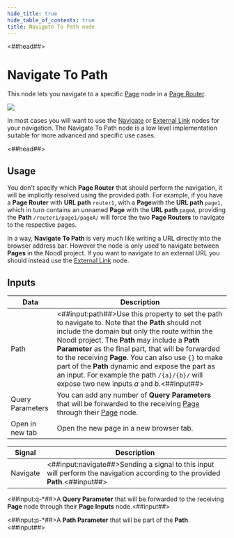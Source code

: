 ```yaml
---
hide_title: true
hide_table_of_contents: true
title: Navigate To Path node
---
```


<##head##>

# Navigate To Path

This node lets you navigate to a specific <span className="ndl-node">[Page](/nodes/navigation/page)</span> node in a <span className="ndl-node">[Page Router](/nodes/navigation/page-router)</span>.

<div className="ndl-image-with-background l">

![](/nodes/navigation/navigate-to-path/navigate-to-path.png)

</div>

In most cases you will want to use the <span className="ndl-node">[Navigate](/nodes/navigation/navigate)</span> or <span className="ndl-node">[External Link](/nodes/navigation/external-link)</span> nodes for your navigation. The <span className="ndl-node">Navigate To Path</span> node is a low level implementation suitable for more advanced and specific use cases.

<##head##>

## Usage

You don't specify which **Page Router** that should perform the navigation, it will be implicitly resolved using the provided path. For example, if you have a **Page Router** with **URL path** `router1`, with a **Page**with the **URL path** `page1`, which in turn contains an unnamed **Page** with the **URL path** `pageA`, providing the **Path** `/router1/page1/pageA/` will force the two **Page Routers** to navigate to the respective pages.

In a way, **Navigate To Path** is very much like writing a URL directly into the browser address bar. However the node is only used to navigate between **Pages** in the Noodl project. If you want to navigate to an external URL you should instead use the [External Link](/nodes/navigation/external-link) node.

## Inputs

<div className="ndl-table-35-65">

| Data                                               | Description                                                                                                                                                                                                                                                                                                                                                                                                                                                            |
| -------------------------------------------------- | ---------------------------------------------------------------------------------------------------------------------------------------------------------------------------------------------------------------------------------------------------------------------------------------------------------------------------------------------------------------------------------------------------------------------------------------------------------------------- |
| <span className="ndl-data">Path</span>             | <##input:path##>Use this property to set the path to navigate to. Note that the **Path** should not include the domain but only the route within the Noodl project. The **Path** may include a **Path Parameter** as the final part, that will be forwarded to the receiving **Page**. You can also use `{}` to make part of the **Path** dynamic and expose the part as an input. For example the path `/{a}/{b}/` will expose two new inputs _a_ and _b_.<##input##> |
| <span className="ndl-data">Query Parameters</span> | You can add any number of **Query Parameters** that will be forwarded to the receiving [Page](/nodes/navigation/page/) through their [Page](/nodes/navigation/page-inputs/) node.                                                                                                                                                                                                                                                                                      |
| <span className="ndl-data">Open in new tab</span>  | Open the new page in a new browser tab.                                                                                                                                                                                                                                                                                                                                                                                                                                |

| Signal                                       | Description                                                                                                                   |
| -------------------------------------------- | ----------------------------------------------------------------------------------------------------------------------------- |
| <span className="ndl-signal">Navigate</span> | <##input:navigate##>Sending a signal to this input will perform the navigation according to the provided **Path**.<##input##> |

<span className="hidden-props-for-editor"><##input:q-\*##>A **Query Parameter** that will be forwarded to the receiving **Page** node through their **Page Inputs** node.<##input##></span>

<span className="hidden-props-for-editor"><##input:p-\*##>A **Path Parameter** that will be part of the **Path**.<##input##></span>

</div>
